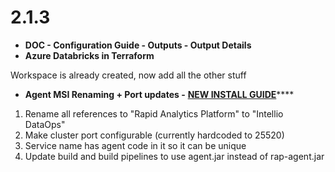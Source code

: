 # 2.1.3

*  **DOC - Configuration Guide - Outputs - Output Details**
*  **Azure Databricks in Terraform**

  Workspace is already created, now add all the other stuff

*  **Agent MSI Renaming + Port updates -** [**NEW INSTALL GUIDE**](../../../../operations/deployment/installing-a-new-agent.md)\*\*\*\*

  1. Rename all references to "Rapid Analytics Platform" to "Intellio DataOps"  
   2. Make cluster port configurable \(currently hardcoded to 25520\)  
   3. Service name has agent code in it so it can be unique  
   4. Update build and build pipelines to use agent.jar instead of rap-agent.jar

